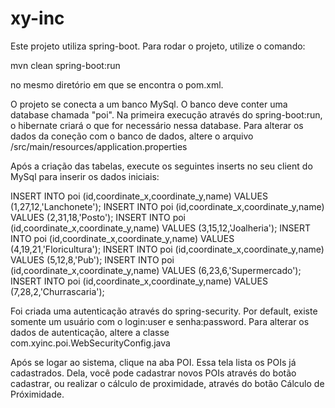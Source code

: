 # xy-inc

Este projeto utiliza spring-boot. Para rodar o projeto, utilize o comando:

mvn clean spring-boot:run

no mesmo diretório em que se encontra o pom.xml.

O projeto se conecta a um banco MySql. O banco deve conter uma database chamada "poi". 
Na primeira execução através do spring-boot:run, o hibernate criará o que for necessário nessa database.
Para alterar os dados da coneção com o banco de dados, altere o arquivo /src/main/resources/application.properties

Após a criação das tabelas, execute os seguintes inserts no seu client do MySql para inserir os dados iniciais:

INSERT INTO poi (id,coordinate_x,coordinate_y,name) VALUES (1,27,12,'Lanchonete');
INSERT INTO poi (id,coordinate_x,coordinate_y,name) VALUES (2,31,18,'Posto');
INSERT INTO poi (id,coordinate_x,coordinate_y,name) VALUES (3,15,12,'Joalheria');
INSERT INTO poi (id,coordinate_x,coordinate_y,name) VALUES (4,19,21,'Floricultura');
INSERT INTO poi (id,coordinate_x,coordinate_y,name) VALUES (5,12,8,'Pub');
INSERT INTO poi (id,coordinate_x,coordinate_y,name) VALUES (6,23,6,'Supermercado');
INSERT INTO poi (id,coordinate_x,coordinate_y,name) VALUES (7,28,2,'Churrascaria');

Foi criada uma autenticação através do spring-security. Por default, existe somente um usuário com o login:user e senha:password.
Para alterar os dados de autenticação, altere a classe com.xyinc.poi.WebSecurityConfig.java

Após se logar ao sistema, clique na aba POI. 
Essa tela lista os POIs já cadastrados. 
Dela, você pode cadastrar novos POIs através do botão cadastrar, ou realizar o cálculo de proximidade, através do botão Cálculo de Próximidade.
